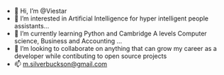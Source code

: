 - 👋 Hi, I’m @Viestar
- 👀 I’m interested in Artificial Intelligence for hyper intelligent people assistants...
- 🌱 I’m currently learning Python and Cambridge A levels Computer science, Business and Accounting ...
- 💞️ I’m looking to collaborate on anything that can grow my career as a developer while contibuting to open source projects
- 📫 m.silverbuckson@gmail.com

<!---
Viestar/Viestar is a ✨ special ✨ repository because its `README.md` (this file) appears on your GitHub profile.
You can click the Preview link to take a look at your changes.
--->
